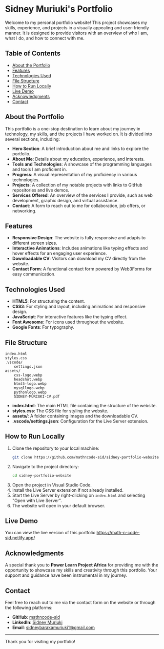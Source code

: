 # Sidney Muriuki's Portfolio

Welcome to my personal portfolio website! This project showcases my skills, experience, and projects in a visually appealing and user-friendly manner. It is designed to provide visitors with an overview of who I am, what I do, and how to connect with me.

## Table of Contents

- [About the Portfolio](#about-the-portfolio)
- [Features](#features)
- [Technologies Used](#technologies-used)
- [File Structure](#file-structure)
- [How to Run Locally](#how-to-run-locally)
- [Live Demo](#live-demo)
- [Acknowledgments](#acknowledgments)
- [Contact](#contact)

## About the Portfolio

This portfolio is a one-stop destination to learn about my journey in technology, my skills, and the projects I have worked on. It is divided into several sections, including:

- **Hero Section**: A brief introduction about me and links to explore the portfolio.
- **About Me**: Details about my education, experience, and interests.
- **Tools and Technologies**: A showcase of the programming languages and tools I am proficient in.
- **Progress**: A visual representation of my proficiency in various technologies.
- **Projects**: A collection of my notable projects with links to GitHub repositories and live demos.
- **Services Offered**: An overview of the services I provide, such as web development, graphic design, and virtual assistance.
- **Contact**: A form to reach out to me for collaboration, job offers, or networking.

## Features

- **Responsive Design**: The website is fully responsive and adapts to different screen sizes.
- **Interactive Animations**: Includes animations like typing effects and hover effects for an engaging user experience.
- **Downloadable CV**: Visitors can download my CV directly from the website.
- **Contact Form**: A functional contact form powered by Web3Forms for easy communication.

## Technologies Used

- **HTML5**: For structuring the content.
- **CSS3**: For styling and layout, including animations and responsive design.
- **JavaScript**: For interactive features like the typing effect.
- **Font Awesome**: For icons used throughout the website.
- **Google Fonts**: For typography.

## File Structure

```
index.html
styles.css
.vscode/
    settings.json
assets/
    css-logo.webp
    headshot.webp
    html5-logo.webp
    mysqllogo.webp
    pythonlogo.webp
    SIDNEY-MURIUKI-CV.pdf
```

- **index.html**: The main HTML file containing the structure of the website.
- **styles.css**: The CSS file for styling the website.
- **assets/**: A folder containing images and the downloadable CV.
- **.vscode/settings.json**: Configuration for the Live Server extension.

## How to Run Locally

1. Clone the repository to your local machine:
   ```bash
   git clone https://github.com/mathncode-sid/sidney-portfolio-website.git/
   ```
2. Navigate to the project directory:
   ```bash
   cd sidney-portfolio-website
   ```
3. Open the project in Visual Studio Code.
4. Install the Live Server extension if not already installed.
5. Start the Live Server by right-clicking on `index.html` and selecting "Open with Live Server".
6. The website will open in your default browser.

## Live Demo

You can view the live version of this portfolio https://math-n-code-sid.netlify.app/

## Acknowledgments

A special thank you to **Power Learn Project Africa** for providing me with the opportunity to showcase my skills and creativity through this portfolio. Your support and guidance have been instrumental in my journey.

## Contact

Feel free to reach out to me via the contact form on the website or through the following platforms:

- **GitHub**: [mathncode-sid](https://github.com/mathncode-sid)
- **LinkedIn**: [Sidney Muriuki](https://www.linkedin.com/in/sidney-muriuki-688207285/)
- **Email**: [sidneybarakamuriuki1@gmail.com](mailto:sidneybarakamuriuki1@gmail.com)

---

Thank you for visiting my portfolio!
